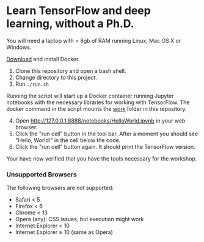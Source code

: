 # Learn TensorFlow and deep learning, without a Ph.D. 

You will need a laptop with > 8gb of RAM running Linux, Mac OS X or Windows.

[Download](https://www.docker.com/community-edition#download) and install Docker.

1. Clone this repository and open a bash shell.
2. Change directory to this project.
3. Run `./run.sh`

Running the script will start up a Docker container running Jupyter notebooks with the necessary libraries for working with TensorFlow. The docker command in the script mounts the [work](./work) folder in this repository.

4. Open http://127.0.0.1:8888/notebooks/HelloWorld.ipynb in your web browser.
5. Click the "run cell" button in the tool bar. After a moment you should see "Hello, World!" in the cell below the code.
6. Click the "run cell" button again. It should print the TensorFlow version.

Your have now verified that you have the tools necessary for the workshop. 


### Unsupported Browsers

The following browsers are not supported:

 * Safari < 5
 * Firefox < 6
 * Chrome < 13
 * Opera (any): CSS issues, but execution might work
 * Internet Explorer < 10
 * Internet Explorer ≥ 10 (same as Opera)
